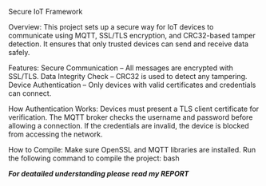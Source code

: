 Secure IoT Framework

Overview:
This project sets up a secure way for IoT devices to communicate using MQTT, SSL/TLS encryption, and CRC32-based tamper detection. It ensures that only trusted devices can send and receive data safely.

Features:
Secure Communication – All messages are encrypted with SSL/TLS.
Data Integrity Check – CRC32 is used to detect any tampering.
Device Authentication – Only devices with valid certificates and credentials can connect.

How Authentication Works:
Devices must present a TLS client certificate for verification.
The MQTT broker checks the username and password before allowing a connection.
If the credentials are invalid, the device is blocked from accessing the network.

How to Compile:
Make sure OpenSSL and MQTT libraries are installed.
Run the following command to compile the project: bash

*****For deatailed understanding please read my REPORT*****
